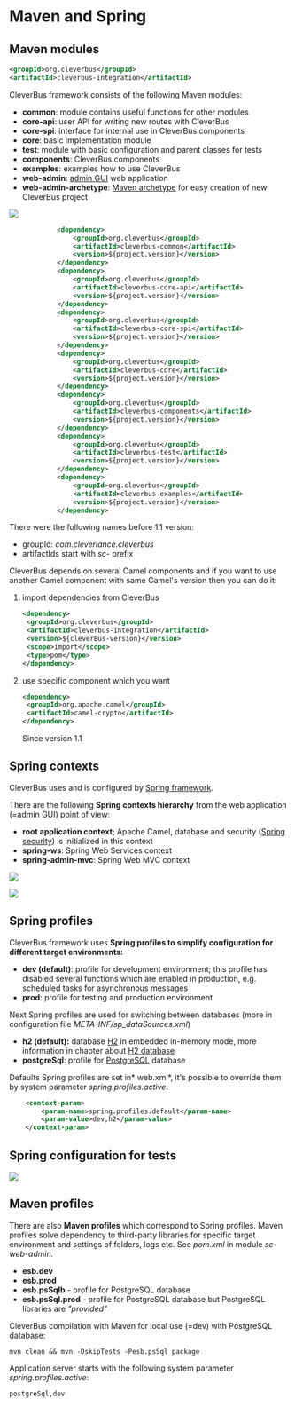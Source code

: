 # Maven and Spring

## Maven modules

``` xml
<groupId>org.cleverbus</groupId>
<artifactId>cleverbus-integration</artifactId>
```

CleverBus framework consists of the following Maven modules:

-   **common**: module contains useful functions for other modules
-   **core-api**: user API for writing new routes with CleverBus
-   **core-spi**: interface for internal use in CleverBus components
-   **core**: basic implementation module
-   **test**: module with basic configuration and parent classes for tests
-   **components**: CleverBus components
-   **examples**: examples how to use CleverBus
-   **web-admin**: [admin GUI](Admin-GUI) web application
-   **web-admin-archetype**: [Maven archetype](http://maven.apache.org/guides/introduction/introduction-to-archetypes.html) for easy creation of new CleverBus project

![ ](attachments/524292/917560.png)

``` xml
            <dependency>
                <groupId>org.cleverbus</groupId>
                <artifactId>cleverbus-common</artifactId>
                <version>${project.version}</version>
            </dependency>
            <dependency>
                <groupId>org.cleverbus</groupId>
                <artifactId>cleverbus-core-api</artifactId>
                <version>${project.version}</version>
            </dependency>
            <dependency>
                <groupId>org.cleverbus</groupId>
                <artifactId>cleverbus-core-spi</artifactId>
                <version>${project.version}</version>
            </dependency>
            <dependency>
                <groupId>org.cleverbus</groupId>
                <artifactId>cleverbus-core</artifactId>
                <version>${project.version}</version>
            </dependency>
            <dependency>
                <groupId>org.cleverbus</groupId>
                <artifactId>cleverbus-components</artifactId>
                <version>${project.version}</version>
            </dependency>
            <dependency>
                <groupId>org.cleverbus</groupId>
                <artifactId>cleverbus-test</artifactId>
                <version>${project.version}</version>
            </dependency>
            <dependency>
                <groupId>org.cleverbus</groupId>
                <artifactId>cleverbus-examples</artifactId>
                <version>${project.version}</version>
            </dependency>
```

There were the following names before 1.1 version:<ul><li>groupId: <i>com.cleverlance.cleverbus</i></li><li>artifactIds start with <i>sc-</i> prefix</li></ul>

CleverBus depends on several Camel components and if you want to use another Camel component with same Camel's version then you can do it:

1.  import dependencies from CleverBus

    ``` xml
    <dependency>
     <groupId>org.cleverbus</groupId>
     <artifactId>cleverbus-integration</artifactId>
     <version>${cleverBus-version}</version>
     <scope>import</scope>
     <type>pom</type>
    </dependency>
    ```

2.  use specific component which you want

    ``` xml
    <dependency>
     <groupId>org.apache.camel</groupId>
     <artifactId>camel-crypto</artifactId>
    </dependency>
    ```

    Since version 1.1

 

## Spring contexts

CleverBus uses and is configured by [Spring framework](http://projects.spring.io/spring-framework/).

There are the following **Spring contexts hierarchy** from the web application (=admin GUI) point of view:

-   **root application context**; Apache Camel, database and security ([Spring security](http://projects.spring.io/spring-security/)) is initialized in this context
-   **spring-ws**: Spring Web Services context
-   **spring-admin-mvc**: Spring Web MVC context

![ ](attachments/524292/917543.png)

![ ](attachments/524292/917564.png)

## Spring profiles

CleverBus framework uses **Spring profiles to simplify configuration for different target environments:**

-   **dev (default)**: profile for development environment; this profile has disabled several functions which are enabled in production, e.g. scheduled tasks for asynchronous messages
-   **prod**: profile for testing and production environment

Next Spring profiles are used for switching between databases (more in configuration file *META-INF/sp\_dataSources.xml*)

-   **h2 (default):** database [H2](http://www.h2database.com) in embedded in-memory mode, more information in chapter about [H2 database](H2-database)
-   **postgreSql**: profile for [PostgreSQL](http://www.postgresql.org) database

Defaults Spring profiles are set in* web.xml*, it's possible to override them by system parameter *spring.profiles.active*:

``` xml
    <context-param>
        <param-name>spring.profiles.default</param-name>
        <param-value>dev,h2</param-value>
    </context-param>
```

## Spring configuration for tests

![ ](attachments/524292/917544.png)

## Maven profiles

There are also **Maven profiles** which correspond to Spring profiles. Maven profiles solve dependency to third-party libraries for specific target environment and settings of folders, logs etc. See *pom.xml* in module *sc-web-admin.*

-   **esb.dev**
-   **esb.prod**
-   **esb.psSqlb** - profile for PostgreSQL database
-   **esb.psSql.prod** - profile for PostgreSQL database but PostgreSQL libraries are *"provided"*
 

CleverBus compilation with Maven for local use (=dev) with PostgreSQL database:

``` 
mvn clean && mvn -DskipTests -Pesb.psSql package
```

Application server starts with the following system parameter *spring.profiles.active*:

```
postgreSql,dev
```

